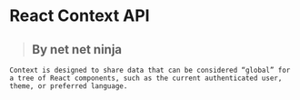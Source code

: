 # React Context API
>## By net net ninja
```
Context is designed to share data that can be considered “global” for a tree of React components, such as the current authenticated user, theme, or preferred language.
```